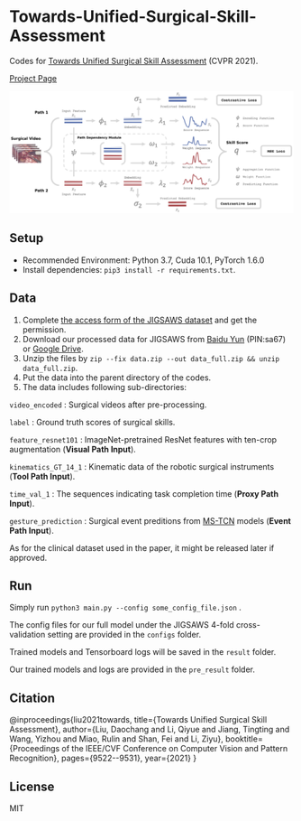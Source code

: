 # Towards-Unified-Surgical-Skill-Assessment

Codes for [Towards Unified Surgical Skill Assessment](http://www.vie.group/media/pdf/CVPR2021_Puz4Y7Z.pdf) (CVPR 2021).

[Project Page](https://finspire13.github.io/CVPR21-Project-Page/)


![ ](https://github.com/Finspire13/Towards-Unified-Surgical-Skill-Assessment/blob/main/overview.png)

## Setup

* Recommended Environment: Python 3.7, Cuda 10.1, PyTorch 1.6.0
* Install dependencies: `pip3 install -r requirements.txt`.

## Data

 1. Complete [the access form of the JIGSAWS dataset](https://cs.jhu.edu/~los/jigsaws/info.php) and get the permission.
 2. Download our processed data for JIGSAWS from [Baidu Yun](https://pan.baidu.com/s/15l7VgVAdOfHSfGGp33cU8A) (PIN:sa67) or [Google Drive](https://drive.google.com/drive/folders/1fTDE764HVOAxUlaxWWc9fe66qSGoPxDi?usp=sharing).
 3. Unzip the files by `zip --fix data.zip --out data_full.zip && unzip data_full.zip`.
 4. Put the data into the parent directory of the codes.
 5. The data includes following sub-directories:

`video_encoded`  : Surgical videos after pre-processing.

`label`  : Ground truth scores of surgical skills.

`feature_resnet101`  : ImageNet-pretrained ResNet features with ten-crop augmentation (**Visual Path Input**).

`kinematics_GT_14_1`  : Kinematic data of the robotic surgical instruments (**Tool Path Input**).

`time_val_1`  : The sequences indicating task completion time (**Proxy Path Input**).

`gesture_prediction`  : Surgical event preditions from [MS-TCN](https://github.com/yabufarha/ms-tcn) models (**Event Path Input**).

As for the clinical dataset used in the paper, it might be released later if approved. 

## Run

Simply run `python3 main.py --config some_config_file.json` .

The config files for our full model under the JIGSAWS 4-fold cross-validation setting are provided in the `configs` folder.

Trained models and Tensorboard logs will be saved in the `result` folder.

Our trained models and logs are provided in the `pre_result` folder.

## Citation

@inproceedings{liu2021towards,
  title={Towards Unified Surgical Skill Assessment},
  author={Liu, Daochang and Li, Qiyue and Jiang, Tingting and Wang, Yizhou and Miao, Rulin and Shan, Fei and Li, Ziyu},
  booktitle={Proceedings of the IEEE/CVF Conference on Computer Vision and Pattern Recognition},
  pages={9522--9531},
  year={2021}
}

## License
MIT
